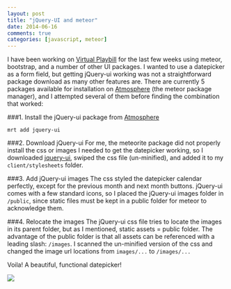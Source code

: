 ```yaml
---
layout: post
title: "jQuery-UI and meteor"
date: 2014-06-16
comments: true
categories: [javascript, meteor]
---
```


I have been working on [Virtual Playbill](virtualplaybill.net) for the last few weeks using meteor, bootstrap, and a number of other UI packages. I wanted to use a datepicker as a form field, but getting jQuery-ui working was not a straightforward package download as many other features are. There are currently 5 packages available for installation on [Atmosphere](https://atmospherejs.com/package/jquery-ui?q=jquery-ui) (the meteor package manager), and I attempted several of them before finding the combination that worked<!--more-->:

###1. Install the jQuery-ui package from [Atmosphere](https://atmospherejs.com/package/jquery-ui)
```
mrt add jquery-ui
```

###2. Download jQuery-ui
For me, the meteorite package did not properly install the css or images I needed to get the datepicker working, so I downloaded [jquery-ui](http://jqueryui.com/), swiped the css file (un-minified), and added it to my `client/stylesheets` folder.

###3. Add jQuery-ui images
The css styled the datepicker calendar perfectly, except for the previous month and next month buttons. jQuery-ui comes with a few standard icons, so I placed the jQuery-ui images folder in `/public`, since static files must be kept in a public folder for meteor to acknowledge them.

###4. Relocate the images
The jQuery-ui css file tries to locate the images in its parent folder, but as I mentioned, static assets = public folder. The advantage of the public folder is that all assets can be referenced with a leading slash: `/images`. I scanned the un-minified version of the css and changed the image url locations from `images/...` to `/images/...`

Voila! A beautiful, functional datepicker!

<img src="{{ root_url }}/images/post_datepicker.png" />